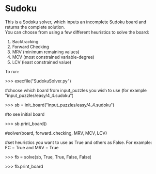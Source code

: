 # Sudoku

This is a Sodoku solver, which inputs an incomplete Sudoku board and returns the complete solution. <br>
You can choose from using a few different heuristics to solve the board: <br>
1. Backtracking <br>
2. Forward Checking <br>
3. MRV (minimum remaining values) <br>
4. MCV (most constrained variable-degree) <br>
5. LCV (least constrained value) <br>

To run:
<p> >>> execfile("SudokuSolver.py") </p> 
<p> #choose which board from input_puzzles you wish to use (for example "input_puzzles/easy/4_4.sudoku") </p> 
<p> >>> sb = init_board("input_puzzles/easy/4_4.sudoku") </p> 
<p> #to see initial board </p> 
<p> >>> sb.print_board() </p> 
<p> #solver(board, forward_checking, MRV, MCV, LCV) </p> 
<p> #set heuristics you want to use as True and others as False. For example: FC = True and MRV = True </p>
<p> >>> fb = solve(sb, True, True, False, False) </p>
<p> >>> fb.print_board </p>
